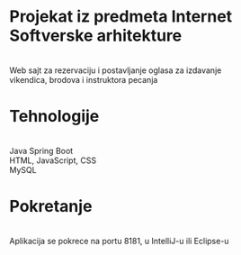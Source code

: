 # Projekat iz predmeta Internet Softverske arhitekture
 <br /> Web sajt za rezervaciju i postavljanje oglasa za izdavanje 
 <br /> vikendica, brodova i instruktora pecanja
# Tehnologije
 <br /> Java Spring Boot
 <br /> HTML, JavaScript, CSS
 <br /> MySQL 
# Pokretanje
 <br /> Aplikacija se pokrece na portu 8181, u IntelliJ-u ili Eclipse-u

